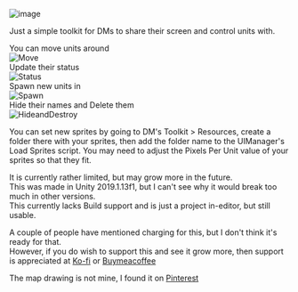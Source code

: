 ![image](https://repository-images.githubusercontent.com/307700420/30d85f80-6f9c-11eb-9bf6-02a57cc9cfd1)

Just a simple toolkit for DMs to share their screen and control units with.    

You can move units around  
![Move](https://i.imgur.com/hwu6mOH.gif)  
Update their status  
![Status](https://i.imgur.com/UsvPZE0.gif)  
Spawn new units in  
![Spawn](https://i.imgur.com/xSWq7qM.gif)  
Hide their names and Delete them  
![HideandDestroy](https://i.imgur.com/nv14UCo.gif)  

You can set new sprites by going to DM's Toolkit > Resources, create a folder there with your sprites, then add the folder name to the UIManager's Load Sprites script.
You may need to adjust the Pixels Per Unit value of your sprites so that they fit.  

It is currently rather limited, but may grow more in the future.  
This was made in Unity 2019.1.13f1, but I can't see why it would break too much in other versions.  
This currently lacks Build support and is just a project in-editor, but still usable.  

A couple of people have mentioned charging for this, but I don't think it's ready for that.  
However, if you do wish to support this and see it grow more, then support is appreciated at [Ko-fi](https://ko-fi.com/jordy3d) or [Buymeacoffee](https://www.buymeacoffee.com/jordy3d)  

The map drawing is not mine, I found it on [Pinterest](https://www.pinterest.com.au/pin/AVFT2DVN6ZcXeIOxDBcLe6fQVD0NV068S-kt4i0G_MA-CWXGVG6LsgY/)
